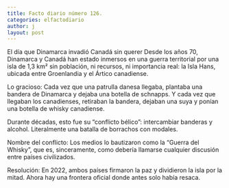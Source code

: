 ```yaml
---
title: Facto diario número 126.
categories: elfactodiario
author: j
layout: post
---
```

El día que Dinamarca invadió Canadá sin querer 
Desde los años 70, Dinamarca y Canadá han estado inmersos en una guerra territorial por una isla de 1,3 km² sin población, ni recursos, ni importancia real: la Isla Hans, ubicada entre Groenlandia y el Ártico canadiense.

Lo gracioso:
Cada vez que una patrulla danesa llegaba, plantaba una bandera de Dinamarca y dejaba una botella de schnapps.
Y cada vez que llegaban los canadienses, retiraban la bandera, dejaban una suya y ponían una botella de whisky canadiense.

Durante décadas, esto fue su “conflicto bélico”: intercambiar banderas y alcohol. Literalmente una batalla de borrachos con modales.

Nombre del conflicto:
Los medios lo bautizaron como la “Guerra del Whisky”, que es, sinceramente, como debería llamarse cualquier discusión entre países civilizados.

Resolución:
En 2022, ambos países firmaron la paz y dividieron la isla por la mitad. Ahora hay una frontera oficial donde antes solo había resaca.
